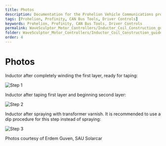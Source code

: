 ```yaml
---
title: Photos
description: Documentation for the Prohelion Vehicle Communications protocol
tags: [Prohelion, Profinity, CAN Bus Tools, Driver Controls]
keywords: Prohelion, Profinity, CAN Bus Tools, Driver Controls
permalink: WaveSculptor_Motor_Controllers/Inductor_Coil_Construction_guide/Photos.html
folder: WaveSculptor_Motor_Controllers/Inductor_Coil_Construction_guide
order: 4
---
```


# Photos

Inductor after completely winding the first layer, ready for taping:

![Step 1](../images/ready_for_taping.jpg)

Inductor after taping first layer and beginning second layer:

![Step 2](../images/beginning_second_layer.jpg)

Inductor after spraying with transformer varnish.  It is recommended to use a dip procedure for this step instead of spraying:

![Step 3](../images/after_spraying.jpg)

Photos courtesy of Erdem Guven, SAU Solarcar

